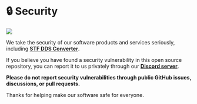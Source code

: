 # 🔒 Security

[<img src="https://github.com/user-attachments/assets/5099c8ea-53ea-4609-b53b-91b7668f255a">](https://discord.gg/Z88NnTgpWU)

We take the security of our software products and services seriously, including **[STF DDS Converter](https://github.com/NoahDomingues/STF-DDS-Converter)**.

If you believe you have found a security vulnerability in this open source repository, you can report it to us privately through our **[Discord server](https://discord.gg/Z88NnTgpWU)**.

**Please do not report security vulnerabilities through public GitHub issues, discussions, or pull requests.**

Thanks for helping make our software safe for everyone.

